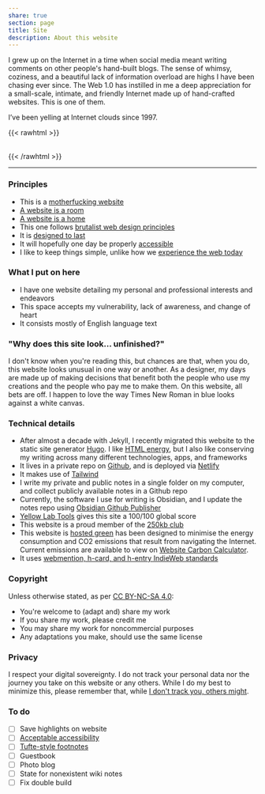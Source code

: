 ```yaml
---
share: true
section: page
title: Site
description: About this website
---
```


I grew up on the Internet in a time when social media meant writing comments on other people's hand-built blogs. The sense of whimsy, coziness, and a beautiful lack of information overload are highs I have been chasing ever since. The Web 1.0 has instilled in me a deep appreciation for a small-scale, intimate, and friendly Internet made up of hand-crafted websites. This is one of them.

I’ve been yelling at Internet clouds since 1997.

{{< rawhtml >}}
<div class="flex gap-4">
    <a href="/img/banner.svg" target="_blank" rel="noopener noreferrer"><img src="/img/banner.svg" alt=""></a>
    <a href="https://notbyai.fyi/" target="_blank" rel="noopener noreferrer"><img src="/img/human-not-ai.svg" alt=""></a>
</div> 
{{< /rawhtml >}}

---

### Principles
- This is a [motherfucking website](https://motherfuckingwebsite.com/)
- [A website is a room](https://a-website-is-a-room.net/)
- [A website is a home](https://nicochilla.com/my-website-as-a-home/)
- This one follows [brutalist web design principles](https://brutalist-web.design/) 
- It is [designed to last](https://jeffhuang.com/designed_to_last/)
- It will hopefully one day be properly [accessible](accessibility)
- I like to keep things simple, unlike how we [experience the web today](https://how-i-experience-web-today.com/)

### What I put on here
- I have one website detailing my personal and professional interests and endeavors
- This space accepts my vulnerability, lack of awareness, and change of heart
- It consists mostly of English language text

### "Why does this site look... unfinished?"
I don't know when you're reading this, but chances are that, when you do, this website looks unusual in one way or another. As a designer, my days are made up of making decisions that benefit both the people who use my creations and the people who pay me to make them. On this website, all bets are off. I happen to love the way Times New Roman in blue looks against a white canvas.

### Technical details
- After almost a decade with Jekyll, I recently migrated this website to the static site generator [Hugo](https://gohugo.io/). I like [HTML energy](https://html.energy/), but I also like conserving my writing across many different technologies, apps, and frameworks 
- It lives in a private repo on [Github](https://github.com/zinzy), and is deployed via [Netlify](https://www.netlify.com/)
- It makes use of [Tailwind](https://tailwindcss.com/)
- I write my private and public notes in a single folder on my computer, and collect publicly available notes in a Github repo 
- Currently, the software I use for writing is Obsidian, and I update the notes repo using [Obsidian Github Publisher](https://github.com/ObsidianPublisher/obsidian-github-publisher)
- [Yellow Lab Tools](https://yellowlab.tools/result/got2ipv3ap) gives this site a 100/100 global score
- This website is a proud member of the [250kb club](https://250kb.club/zinzy-website/)
- This website is [hosted green](https://www.thegreenwebfoundation.org/green-web-check/?url=https%3A%2F%2Fzinzy.website) has been designed to minimise the energy consumption and CO2 emissions that result from navigating the Internet. Current emissions are available to view on [Website Carbon Calculator](https://www.websitecarbon.com/website/zinzy-website/).
- It uses [webmention, h-card, and h-entry IndieWeb standards](https://spec.indieweb.org/)

### Copyright
Unless otherwise stated, as per [CC BY-NC-SA 4.0](http://creativecommons.org/licenses/by-nc-sa/4.0/?ref=chooser-v1): 

- You're welcome to (adapt and) share my work
- If you share my work, please credit me
- You may share my work for noncommercial purposes
- Any adaptations you make, should use the same license

### Privacy
I respect your digital sovereignty. I do not track your personal data nor the journey you take on this website or any others. While I do my best to minimize this, please remember that, while [I don't track you, others might](https://www.zylstra.org/blog/2020/01/i-dont-track-you-here-but-others-might/).

### To do
- [ ] Save highlights on website
- [ ] [Acceptable accessibility](https://www.a11yproject.com/)
- [ ] [Tufte-style footnotes](https://edwardtufte.github.io/tufte-css/)
- [ ] Guestbook
- [ ] Photo blog 
- [ ] State for nonexistent wiki notes
- [ ] Fix double build